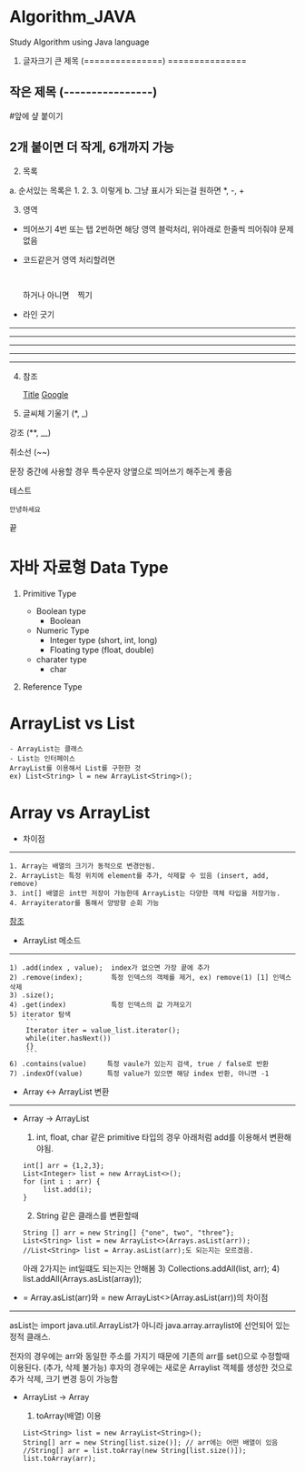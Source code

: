 # Algorithm_JAVA
Study Algorithm using Java language

1. 글자크기
  큰 제목 (===============)
  ===============
  
  작은 제목 (----------------)
  ----------------

  #앞에 샾 붙이기
  ## 2개 붙이면 더 작게, 6개까지 가능
  
  
2. 목록

  a. 순서있는 목록은 1. 2. 3. 이렇게
  b. 그냥 표시가 되는걸 원하면 *, -, + 
  
3. 영역
  - 띄어쓰기 4번 또는 탭 2번하면 해당 영역 블럭처리, 위아래로 한줄씩 띄어줘야 문제없음
  
  - 코드같은거 영역 처리할려면 <pre><code> </code></pre> 하거나 아니면 ``` ``` 찍기
  
  - 라인 긋기 
  * * *
  ***
  ******
  - - - 
  ------------------------------------
  
 4. 참조
    
    [Title](link)
    [Google](https://gist.github.com/ihoneymon/652be052a0727ad59601 "참조 사이트")


5. 글씨체
  기울기 (*, _)
  
  강조 (**, __)
 
  취소선 (~~)
  
  문장 중간에 사용할 경우 특수문자 양옆으로 띄어쓰기 해주는게 좋음
  
  
  
  
  
테스트 

    안녕하세요
 
끝


자바 자료형
Data Type
====================

1. Primitive Type

    * Boolean type 
      - Boolean
    * Numeric Type
      - Integer type (short, int, long)
      - Floating type (float, double)
    * charater type
      - char
    
2. Reference Type


ArrayList vs List
===========================

    - ArrayList는 클래스
    - List는 인터페이스
    ArrayList를 이용해서 List를 구현한 것
    ex) List<String> l = new ArrayList<String>();
    


Array vs ArrayList
=================================

- 차이점
---------------

    1. Array는 배열의 크기가 동적으로 변경안됨. 
    2. ArrayList는 특정 위치에 element를 추가, 삭제할 수 있음 (insert, add, remove)
    3. int[] 배열은 int만 저장이 가능한데 ArrayList는 다양한 객체 타입을 저장가능.
    4. Arrayiterator를 통해서 양방향 순회 가능
    
 
    
[참조](https://gptjs409.github.io/java/2019/07/31/arrays.html)
    
- ArrayList 메소드
 ----------------------
    
    1) .add(index , value);  index가 없으면 가장 끝에 추가
    2) .remove(index);       특정 인덱스의 객체를 제거, ex) remove(1) [1] 인덱스 삭제
    3) .size();
    4) .get(index)           특정 인덱스의 값 가져오기
    5) iterator 탐색
        ```
        Iterator iter = value_list.iterator();
        while(iter.hasNext())
        {}
        ```
    6) .contains(value)     특정 vaule가 있는지 검색, true / false로 반환
    7) .indexOf(value)      특정 value가 있으면 해당 index 반환, 아니면 -1
  
    
- Array <-> ArrayList 변환
 ----------------------------
 
 - Array -> ArrayList
 
    1) int, float, char 같은 primitive 타입의 경우
       아래처럼 add를 이용해서 변환해야됨.
    ```
    int[] arr = {1,2,3};
    List<Integer> list = new ArrayList<>();
    for (int i : arr) {
         list.add(i);
    }
    ```

    2) String 같은 클래스를 변환할때
    ```   
    String [] arr = new String[] {"one", two", "three"};
    List<String> list = new ArrayList<>(Arrays.asList(arr));
    //List<String> list = Array.asList(arr);도 되는지는 모르겠음.
    ```
    아래 2가지는 int일떄도 되는지는 안해봄
    3)  Collections.addAll(list, arr);
    4) list.addAll(Arrays.asList(array));

- = Array.asList(arr)와 = new ArrayList<>(Array.asList(arr))의 차이점
--------------------------------------------------------------
  asList는 import java.util.ArrayList가 아니라 java.array.arraylist에 선언되어 있는 정적 클래스.
  
  전자의 경우에는 arr와 동일한 주소를 가지기 때문에 기존의 arr를 set()으로 수정할때 이용된다. (추가, 삭제 불가능)
  후자의 경우에는 새로운 Arraylist 객체를 생성한 것으로 추가 삭제, 크기 변경 등이 가능함


- ArrayList -> Array
    
    1) toArray(배열) 이용
    ```
    List<String> list = new ArrayList<String>();
    String[] arr = new String[list.size()]; // arr에는 어떤 배열이 있음
    //String[] arr = list.toArray(new String[list.size()]);
    list.toArray(arr); 
    ```
